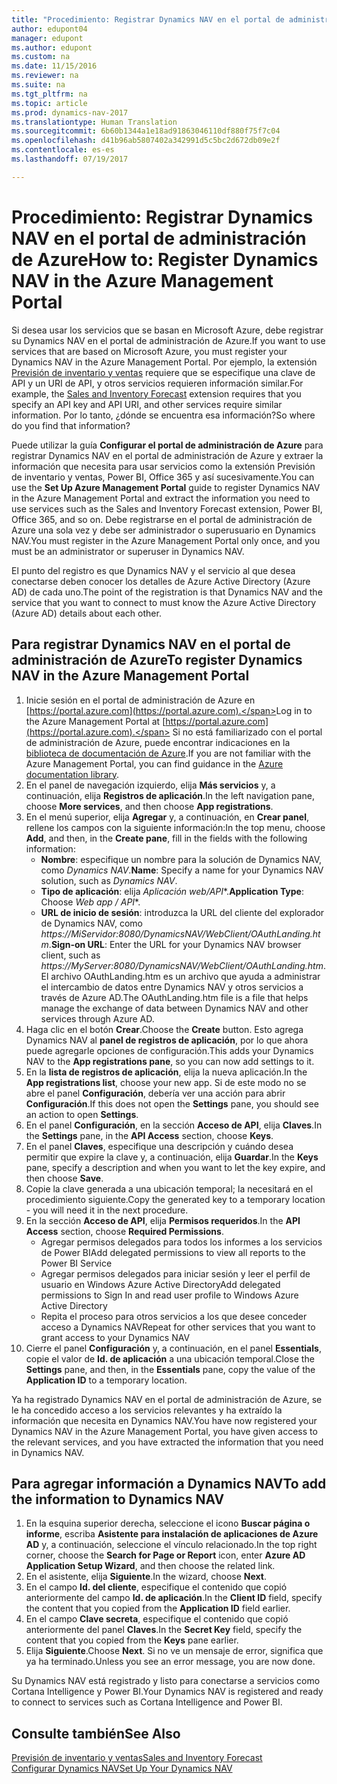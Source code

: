 ```yaml
---
title: "Procedimiento: Registrar Dynamics NAV en el portal de administración de Azure"
author: edupont04
manager: edupont
ms.author: edupont
ms.custom: na
ms.date: 11/15/2016
ms.reviewer: na
ms.suite: na
ms.tgt_pltfrm: na
ms.topic: article
ms.prod: dynamics-nav-2017
ms.translationtype: Human Translation
ms.sourcegitcommit: 6b60b1344a1e18ad91863046110df880f75f7c04
ms.openlocfilehash: d41b96ab5807402a342991d5c5bc2d672db09e2f
ms.contentlocale: es-es
ms.lasthandoff: 07/19/2017

---
```

# <a name="how-to-register-dynamics-nav-in-the-azure-management-portal"></a><span data-ttu-id="bbd1c-102">Procedimiento: Registrar Dynamics NAV en el portal de administración de Azure</span><span class="sxs-lookup"><span data-stu-id="bbd1c-102">How to: Register Dynamics NAV in the Azure Management Portal</span></span>
<span data-ttu-id="bbd1c-103">Si desea usar los servicios que se basan en Microsoft Azure, debe registrar su Dynamics NAV en el portal de administración de Azure.</span><span class="sxs-lookup"><span data-stu-id="bbd1c-103">If you want to use services that are based on Microsoft Azure, you must register your Dynamics NAV in the Azure Management Portal.</span></span> <span data-ttu-id="bbd1c-104">Por ejemplo, la extensión [Previsión de inventario y ventas](ui-extensions-sales-forecast.md) requiere que se especifique una clave de API y un URI de API, y otros servicios requieren información similar.</span><span class="sxs-lookup"><span data-stu-id="bbd1c-104">For example, the [Sales and Inventory Forecast](ui-extensions-sales-forecast.md) extension requires that you specify an API key and API URI, and other services require similar information.</span></span> <span data-ttu-id="bbd1c-105">Por lo tanto, ¿dónde se encuentra esa información?</span><span class="sxs-lookup"><span data-stu-id="bbd1c-105">So where do you find that information?</span></span>

<span data-ttu-id="bbd1c-106">Puede utilizar la guía **Configurar el portal de administración de Azure** para registrar Dynamics NAV en el portal de administración de Azure y extraer la información que necesita para usar servicios como la extensión Previsión de inventario y ventas, Power BI, Office 365 y así sucesivamente.</span><span class="sxs-lookup"><span data-stu-id="bbd1c-106">You can use the **Set Up Azure Management Portal** guide to register Dynamics NAV in the Azure Management Portal and extract the information you need to use services such as the Sales and Inventory Forecast extension, Power BI, Office 365, and so on.</span></span> <span data-ttu-id="bbd1c-107">Debe registrarse en el portal de administración de Azure una sola vez y debe ser administrador o superusuario en Dynamics NAV.</span><span class="sxs-lookup"><span data-stu-id="bbd1c-107">You must register in the Azure Management Portal only once, and you must be an administrator or superuser in Dynamics NAV.</span></span>

<span data-ttu-id="bbd1c-108">El punto del registro es que Dynamics NAV y el servicio al que desea conectarse deben conocer los detalles de Azure Active Directory (Azure AD) de cada uno.</span><span class="sxs-lookup"><span data-stu-id="bbd1c-108">The point of the registration is that Dynamics NAV and the service that you want to connect to must know the Azure Active Directory (Azure AD) details about each other.</span></span>

## <a name="to-register-dynamics-nav-in-the-azure-management-portal"></a><span data-ttu-id="bbd1c-109">Para registrar Dynamics NAV en el portal de administración de Azure</span><span class="sxs-lookup"><span data-stu-id="bbd1c-109">To register Dynamics NAV in the Azure Management Portal</span></span>
1. <span data-ttu-id="bbd1c-110">Inicie sesión en el portal de administración de Azure en [https://portal.azure.com](https://portal.azure.com).</span><span class="sxs-lookup"><span data-stu-id="bbd1c-110">Log in to the Azure Management Portal at [https://portal.azure.com](https://portal.azure.com).</span></span>
    <span data-ttu-id="bbd1c-111">Si no está familiarizado con el portal de administración de Azure, puede encontrar indicaciones en la [biblioteca de documentación de Azure](https://azure.microsoft.com/en-us/documentation/articles).</span><span class="sxs-lookup"><span data-stu-id="bbd1c-111">If you are not familiar with the Azure Management Portal, you can find guidance in the [Azure documentation library](https://azure.microsoft.com/en-us/documentation/articles).</span></span>
2. <span data-ttu-id="bbd1c-112">En el panel de navegación izquierdo, elija **Más servicios** y, a continuación, elija **Registros de aplicación**.</span><span class="sxs-lookup"><span data-stu-id="bbd1c-112">In the left navigation pane, choose **More services**, and then choose **App registrations**.</span></span>
3. <span data-ttu-id="bbd1c-113">En el menú superior, elija **Agregar** y, a continuación, en **Crear panel**, rellene los campos con la siguiente información:</span><span class="sxs-lookup"><span data-stu-id="bbd1c-113">In the top menu, choose **Add**, and then, in the **Create pane**, fill in the fields with the following information:</span></span>
    - <span data-ttu-id="bbd1c-114">**Nombre**: especifique un nombre para la solución de Dynamics NAV, como *Dynamics NAV*.</span><span class="sxs-lookup"><span data-stu-id="bbd1c-114">**Name**: Specify a name for your Dynamics NAV solution, such as *Dynamics NAV*.</span></span>
    - <span data-ttu-id="bbd1c-115">**Tipo de aplicación**: elija **Aplicación web*/API**.</span><span class="sxs-lookup"><span data-stu-id="bbd1c-115">**Application Type**: Choose **Web app* / API**.</span></span>
    - <span data-ttu-id="bbd1c-116">**URL de inicio de sesión**: introduzca la URL del cliente del explorador de Dynamics NAV, como *https://MiServidor:8080/DynamicsNAV/WebClient/OAuthLanding.htm*.</span><span class="sxs-lookup"><span data-stu-id="bbd1c-116">**Sign-on URL**: Enter the URL for your Dynamics NAV browser client, such as *https://MyServer:8080/DynamicsNAV/WebClient/OAuthLanding.htm*.</span></span>
        <span data-ttu-id="bbd1c-117">El archivo OAuthLanding.htm es un archivo que ayuda a administrar el intercambio de datos entre Dynamics NAV y otros servicios a través de Azure AD.</span><span class="sxs-lookup"><span data-stu-id="bbd1c-117">The OAuthLanding.htm file is a file that helps manage the exchange of data between Dynamics NAV and other services through Azure AD.</span></span>
4. <span data-ttu-id="bbd1c-118">Haga clic en el botón **Crear**.</span><span class="sxs-lookup"><span data-stu-id="bbd1c-118">Choose the **Create** button.</span></span>
    <span data-ttu-id="bbd1c-119">Esto agrega Dynamics NAV al **panel de registros de aplicación**, por lo que ahora puede agregarle opciones de configuración.</span><span class="sxs-lookup"><span data-stu-id="bbd1c-119">This adds your Dynamics NAV to the **App registrations pane**, so you can now add settings to it.</span></span>
5. <span data-ttu-id="bbd1c-120">En la **lista de registros de aplicación**, elija la nueva aplicación.</span><span class="sxs-lookup"><span data-stu-id="bbd1c-120">In the **App registrations list**, choose your new app.</span></span> <span data-ttu-id="bbd1c-121">Si de este modo no se abre el panel **Configuración**, debería ver una acción para abrir **Configuración**.</span><span class="sxs-lookup"><span data-stu-id="bbd1c-121">If this does not open the **Settings** pane, you should see an action to open **Settings**.</span></span>
6. <span data-ttu-id="bbd1c-122">En el panel **Configuración**, en la sección **Acceso de API**, elija **Claves**.</span><span class="sxs-lookup"><span data-stu-id="bbd1c-122">In the **Settings** pane, in the **API Access** section, choose **Keys**.</span></span>
7. <span data-ttu-id="bbd1c-123">En el panel **Claves**, especifique una descripción y cuándo desea permitir que expire la clave y, a continuación, elija **Guardar**.</span><span class="sxs-lookup"><span data-stu-id="bbd1c-123">In the **Keys** pane, specify a description and when you want to let the key expire, and then choose **Save**.</span></span>
8. <span data-ttu-id="bbd1c-124">Copie la clave generada a una ubicación temporal; la necesitará en el procedimiento siguiente.</span><span class="sxs-lookup"><span data-stu-id="bbd1c-124">Copy the generated key to a temporary location - you will need it in the next procedure.</span></span>
9. <span data-ttu-id="bbd1c-125">En la sección **Acceso de API**, elija **Permisos requeridos**.</span><span class="sxs-lookup"><span data-stu-id="bbd1c-125">In the **API Access** section, choose **Required Permissions**.</span></span>
    - <span data-ttu-id="bbd1c-126">Agregar permisos delegados para todos los informes a los servicios de Power BI</span><span class="sxs-lookup"><span data-stu-id="bbd1c-126">Add delegated permissions to view all reports to the Power BI Service</span></span>
    - <span data-ttu-id="bbd1c-127">Agregar permisos delegados para iniciar sesión y leer el perfil de usuario en Windows Azure Active Directory</span><span class="sxs-lookup"><span data-stu-id="bbd1c-127">Add delegated permissions to Sign In and read user profile to Windows Azure Active Directory</span></span>
    - <span data-ttu-id="bbd1c-128">Repita el proceso para otros servicios a los que desee conceder acceso a Dynamics NAV</span><span class="sxs-lookup"><span data-stu-id="bbd1c-128">Repeat for other services that you want to grant access to your Dynamics NAV</span></span>
10. <span data-ttu-id="bbd1c-129">Cierre el panel **Configuración** y, a continuación, en el panel **Essentials**, copie el valor de **Id. de aplicación** a una ubicación temporal.</span><span class="sxs-lookup"><span data-stu-id="bbd1c-129">Close the **Settings** pane, and then, in the **Essentials** pane, copy the value of the **Application ID** to a temporary location.</span></span>

<span data-ttu-id="bbd1c-130">Ya ha registrado Dynamics NAV en el portal de administración de Azure, se le ha concedido acceso a los servicios relevantes y ha extraído la información que necesita en Dynamics NAV.</span><span class="sxs-lookup"><span data-stu-id="bbd1c-130">You have now registered your Dynamics NAV in the Azure Management Portal, you have given access to the relevant services, and you have extracted the information that you need in Dynamics NAV.</span></span>  

## <a name="to-add-the-information-to-dynamics-nav"></a><span data-ttu-id="bbd1c-131">Para agregar información a Dynamics NAV</span><span class="sxs-lookup"><span data-stu-id="bbd1c-131">To add the information to Dynamics NAV</span></span>
1. <span data-ttu-id="bbd1c-132">En la esquina superior derecha, seleccione el icono **Buscar página o informe**, escriba **Asistente para instalación de aplicaciones de Azure AD** y, a continuación, seleccione el vínculo relacionado.</span><span class="sxs-lookup"><span data-stu-id="bbd1c-132">In the top right corner, choose the **Search for Page or Report** icon, enter **Azure AD Application Setup Wizard**, and then choose the related link.</span></span>
2. <span data-ttu-id="bbd1c-133">En el asistente, elija **Siguiente**.</span><span class="sxs-lookup"><span data-stu-id="bbd1c-133">In the wizard, choose **Next**.</span></span>
3. <span data-ttu-id="bbd1c-134">En el campo **Id. del cliente**, especifique el contenido que copió anteriormente del campo **Id. de aplicación**.</span><span class="sxs-lookup"><span data-stu-id="bbd1c-134">In the **Client ID** field, specify the content that you copied from the **Application ID** field earlier.</span></span>
4. <span data-ttu-id="bbd1c-135">En el campo **Clave secreta**, especifique el contenido que copió anteriormente del panel **Claves**.</span><span class="sxs-lookup"><span data-stu-id="bbd1c-135">In the **Secret Key** field, specify the content that you copied from the **Keys** pane earlier.</span></span>
5. <span data-ttu-id="bbd1c-136">Elija **Siguiente**.</span><span class="sxs-lookup"><span data-stu-id="bbd1c-136">Choose **Next**.</span></span> <span data-ttu-id="bbd1c-137">Si no ve un mensaje de error, significa que ya ha terminado.</span><span class="sxs-lookup"><span data-stu-id="bbd1c-137">Unless you see an error message, you are now done.</span></span>

<span data-ttu-id="bbd1c-138">Su Dynamics NAV está registrado y listo para conectarse a servicios como Cortana Intelligence y Power BI.</span><span class="sxs-lookup"><span data-stu-id="bbd1c-138">Your Dynamics NAV is registered and ready to connect to services such as Cortana Intelligence and Power BI.</span></span>

## <a name="see-also"></a><span data-ttu-id="bbd1c-139">Consulte también</span><span class="sxs-lookup"><span data-stu-id="bbd1c-139">See Also</span></span>
[<span data-ttu-id="bbd1c-140">Previsión de inventario y ventas</span><span class="sxs-lookup"><span data-stu-id="bbd1c-140">Sales and Inventory Forecast</span></span>](ui-extensions-sales-forecast.md)  
[<span data-ttu-id="bbd1c-141">Configurar Dynamics NAV</span><span class="sxs-lookup"><span data-stu-id="bbd1c-141">Set Up Your Dynamics NAV</span></span>](setup.md)  

